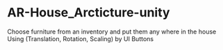 # AR-House_Arcticture-unity
Choose furniture from an inventory and put them any where in the house Using (Translation, Rotation, Scaling) by UI Buttons
